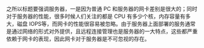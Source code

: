之所以标题要强调服务器，一是因为普通 PC 和服务器的网卡差别是很大的；同时对于服务器的性能，很多时候人们关注的都是 CPU 有多少个核，内存容量有多大，磁盘 IOPS等，而网卡的性能很容易被忽略。由于服务器上面部署的服务通常是通过网络的形式对外提供，且远程连接管理也是服务器的一大特点，这些都严重依赖于网卡的表现，因此网卡对于服务器是不可忽视的存在。

